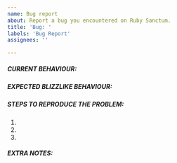 ```yaml
---
name: Bug report
about: Report a bug you encountered on Ruby Sanctum.
title: 'Bug: '
labels: 'Bug Report'
assignees: ''

---
```


##### CURRENT BEHAVIOUR:
<!-- Describe the bug in detail.  -->




##### EXPECTED BLIZZLIKE BEHAVIOUR:
<!-- Describe how it should be working without the bug. -->




##### STEPS TO REPRODUCE THE PROBLEM:
<!-- Describe precisely how to reproduce the bug so we can confirm its existence. -->

1. 
2. 
3. 

##### EXTRA NOTES:
<!-- Any information that can help the developers to identify and fix the issue should be put here.-->





<!-- ------------------------- THE END ------------------------------
Thank you for your contribution. 
-->
